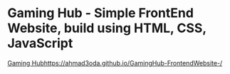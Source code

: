# Gaming Hub - Simple FrontEnd Website, build using HTML, CSS, JavaScript
[Gaming Hub](https://ahmad3oda.github.io/GamingHub/)https://ahmad3oda.github.io/GamingHub-FrontendWebsite-/
